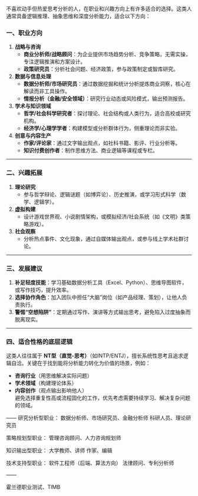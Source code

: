 不喜欢动手但热爱思考分析的人，在职业和兴趣方向上有许多适合的选择。这类人通常具备逻辑推理、抽象思维和深度分析能力，适合以下方向：

### **一、职业方向**
1. **战略与咨询**  
   - **商业分析师/战略顾问**：为企业提供市场趋势分析、竞争策略，无需实操，专注逻辑推演和方案设计。  
   - **政策研究员**：分析社会问题、经济政策，参与政策制定或智库研究。
2. **数据与信息处理**  
   - **数据分析师/市场研究员**：通过数据挖掘和统计分析提炼商业洞察，核心在解读而非工具操作。  
   - **情报分析（金融/安全领域）**：研究行业动态或风险模式，输出预测报告。
3. **学术与知识领域**  
   - **哲学/社会科学研究者**：探讨理论、社会结构或人类行为，适合高校或研究机构。  
   - **经济学/心理学学者**：构建模型或分析群体行为，侧重理论而非实验。
4. **创意与内容生产**  
   - **作家/评论家**：通过文字输出观点，如社科书籍、影评、行业分析等。  
   - **知识付费创作者**：制作思维方法、商业逻辑等课程或专栏。
---
### **二、兴趣拓展**
1. **理论研究**  
   - 参与哲学辩论、逻辑谜题（如博弈论）、历史推演，或学习形式科学（数学、逻辑学）。  
2. **虚拟构建**  
   - 设计游戏世界观、小说剧情架构，或模拟经济/社会系统（如《文明》类策略游戏）。  
3. **社会观察**  
   - 分析热点事件、文化现象，通过自媒体输出观点，或参与线上学术社群讨论。
---
### **三、发展建议**
1. **补足轻度技能**：学习基础数据分析工具（Excel、Python）、思维导图软件，或写作技巧，提升效率。  
2. **选择协作角色**：加入团队中担任“大脑”岗位（如产品经理、策划），让他人负责执行。  
3. **警惕“空想陷阱”**：定期通过写作、演讲等方式输出思考，避免陷入过度抽象而脱离现实。
---
### **四、适合性格的底层逻辑**
这类人往往属于 **NT型（直觉-思考）**（如INTP/ENTJ），擅长系统性思考且追求逻辑自洽。关键在于找到能将分析能力转化为价值的场景，例如：  
- **咨询行业**（用思维解决实际问题）  
- **学术领域**（构建理论体系）  
- **内容创作**（观点输出影响他人）  
  避免选择重复性高或流程固化的工作，优先考虑需要持续学习、解决复杂问题的领域。

——
研究分析型职业：
数据分析师、市场研究员、金融分析师
科研人员、理论研究员

策略规划型职业：
管理咨询顾问、人力咨询规划师

知识输出型职业：
大学教师、讲师
作家、编辑

技术支持型职业：
软件工程师（后端、算法方向）
法律顾问、专利分析师

——

霍兰德职业测试、TIMB



